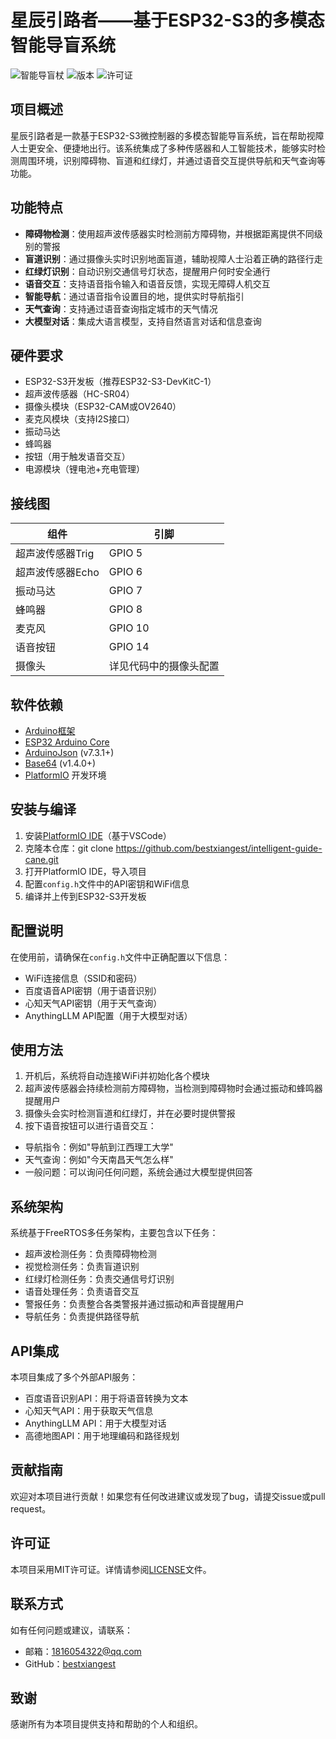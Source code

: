 # 星辰引路者——基于ESP32-S3的多模态智能导盲系统

![智能导盲杖](https://img.shields.io/badge/智能导盲杖-ESP32--S3-blue)
![版本](https://img.shields.io/badge/版本-1.0.0-green)
![许可证](https://img.shields.io/badge/许可证-MIT-orange)

## 项目概述

星辰引路者是一款基于ESP32-S3微控制器的多模态智能导盲系统，旨在帮助视障人士更安全、便捷地出行。该系统集成了多种传感器和人工智能技术，能够实时检测周围环境，识别障碍物、盲道和红绿灯，并通过语音交互提供导航和天气查询等功能。

## 功能特点

- **障碍物检测**：使用超声波传感器实时检测前方障碍物，并根据距离提供不同级别的警报
- **盲道识别**：通过摄像头实时识别地面盲道，辅助视障人士沿着正确的路径行走
- **红绿灯识别**：自动识别交通信号灯状态，提醒用户何时安全通行
- **语音交互**：支持语音指令输入和语音反馈，实现无障碍人机交互
- **智能导航**：通过语音指令设置目的地，提供实时导航指引
- **天气查询**：支持通过语音查询指定城市的天气情况
- **大模型对话**：集成大语言模型，支持自然语言对话和信息查询

## 硬件要求

- ESP32-S3开发板（推荐ESP32-S3-DevKitC-1）
- 超声波传感器（HC-SR04）
- 摄像头模块（ESP32-CAM或OV2640）
- 麦克风模块（支持I2S接口）
- 振动马达
- 蜂鸣器
- 按钮（用于触发语音交互）
- 电源模块（锂电池+充电管理）

## 接线图

| 组件             | 引脚                   |
| ---------------- | ---------------------- |
| 超声波传感器Trig | GPIO 5                 |
| 超声波传感器Echo | GPIO 6                 |
| 振动马达         | GPIO 7                 |
| 蜂鸣器           | GPIO 8                 |
| 麦克风           | GPIO 10                |
| 语音按钮         | GPIO 14                |
| 摄像头           | 详见代码中的摄像头配置 |

## 软件依赖

- [Arduino框架](https://www.arduino.cc/)
- [ESP32 Arduino Core](https://github.com/espressif/arduino-esp32)
- [ArduinoJson](https://arduinojson.org/) (v7.3.1+)
- [Base64](https://github.com/Densaugeo/base64) (v1.4.0+)
- [PlatformIO](https://platformio.org/) 开发环境

## 安装与编译

1. 安装[PlatformIO IDE](https://platformio.org/platformio-ide)（基于VSCode）
2. 克隆本仓库：git clone https://github.com/bestxiangest/intelligent-guide-cane.git
3. 打开PlatformIO IDE，导入项目
4. 配置`config.h`文件中的API密钥和WiFi信息
5. 编译并上传到ESP32-S3开发板

## 配置说明

在使用前，请确保在`config.h`文件中正确配置以下信息：

- WiFi连接信息（SSID和密码）
- 百度语音API密钥（用于语音识别）
- 心知天气API密钥（用于天气查询）
- AnythingLLM API配置（用于大模型对话）

## 使用方法

1. 开机后，系统将自动连接WiFi并初始化各个模块
2. 超声波传感器会持续检测前方障碍物，当检测到障碍物时会通过振动和蜂鸣器提醒用户
3. 摄像头会实时检测盲道和红绿灯，并在必要时提供警报
4. 按下语音按钮可以进行语音交互：

- 导航指令：例如"导航到江西理工大学"
- 天气查询：例如"今天南昌天气怎么样"
- 一般问题：可以询问任何问题，系统会通过大模型提供回答

## 系统架构

系统基于FreeRTOS多任务架构，主要包含以下任务：

- 超声波检测任务：负责障碍物检测
- 视觉检测任务：负责盲道识别
- 红绿灯检测任务：负责交通信号灯识别
- 语音处理任务：负责语音交互
- 警报任务：负责整合各类警报并通过振动和声音提醒用户
- 导航任务：负责提供路径导航

## API集成

本项目集成了多个外部API服务：

- 百度语音识别API：用于将语音转换为文本
- 心知天气API：用于获取天气信息
- AnythingLLM API：用于大模型对话
- 高德地图API：用于地理编码和路径规划

## 贡献指南

欢迎对本项目进行贡献！如果您有任何改进建议或发现了bug，请提交issue或pull request。

## 许可证

本项目采用MIT许可证。详情请参阅[LICENSE](LICENSE)文件。

## 联系方式

如有任何问题或建议，请联系：

- 邮箱：1816054322@qq.com
- GitHub：[bestxiangest](https://github.com/bestxiangest)

## 致谢

感谢所有为本项目提供支持和帮助的个人和组织。

